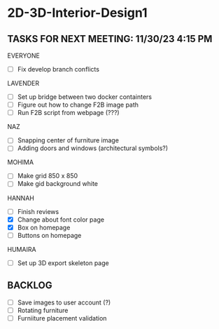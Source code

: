 # 2D-3D-Interior-Design1
TASKS FOR NEXT MEETING: 11/30/23 4:15 PM
-----
EVERYONE
- [ ] Fix develop branch conflicts
      
LAVENDER
- [ ] Set up bridge between two docker containters
- [ ] Figure out how to change F2B image path
- [ ] Run F2B script from webpage (???)

NAZ
- [ ] Snapping center of furniture image
- [ ] Adding doors and windows (architectural symbols?)
      
MOHIMA
- [ ] Make grid 850 x 850
- [ ] Make gid background white

HANNAH
- [ ] Finish reviews
- [X] Change about font color page
- [X] Box on homepage
- [ ] Buttons on homepage

HUMAIRA
- [ ] Set up 3D export skeleton page

BACKLOG
----
- [ ] Save images to user account (?)
- [ ] Rotating furniture
- [ ] Furniiture placement validation
